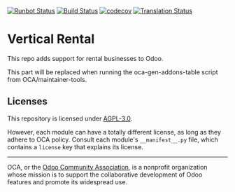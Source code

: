 [![Runbot Status](https://runbot.odoo-community.org/runbot/badge/flat//12.0.svg)](https://runbot.odoo-community.org/runbot/repo/github-com-oca-vertical-rental-)
[![Build Status](https://travis-ci.com/OCA/vertical-rental.svg?branch=12.0)](https://travis-ci.com/OCA/vertical-rental)
[![codecov](https://codecov.io/gh/OCA/vertical-rental/branch/12.0/graph/badge.svg)](https://codecov.io/gh/OCA/vertical-rental)
[![Translation Status](https://translation.odoo-community.org/widgets/vertical-rental-12-0/-/svg-badge.svg)](https://translation.odoo-community.org/engage/vertical-rental-12-0/?utm_source=widget)

<!-- /!\ do not modify above this line -->

# Vertical Rental

This repo adds support for rental businesses to Odoo.

<!-- /!\ do not modify below this line -->

<!-- prettier-ignore-start -->

[//]: # (addons)

This part will be replaced when running the oca-gen-addons-table script from OCA/maintainer-tools.

[//]: # (end addons)

<!-- prettier-ignore-end -->

## Licenses

This repository is licensed under [AGPL-3.0](LICENSE).

However, each module can have a totally different license, as long as they adhere to OCA
policy. Consult each module's `__manifest__.py` file, which contains a `license` key
that explains its license.

----

OCA, or the [Odoo Community Association](http://odoo-community.org/), is a nonprofit
organization whose mission is to support the collaborative development of Odoo features
and promote its widespread use.
